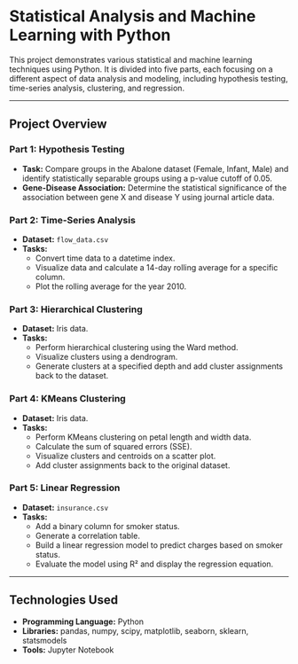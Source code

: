 # Statistical Analysis and Machine Learning with Python

This project demonstrates various statistical and machine learning techniques using Python. It is divided into five parts, each focusing on a different aspect of data analysis and modeling, including hypothesis testing, time-series analysis, clustering, and regression.

---

## Project Overview

### **Part 1: Hypothesis Testing**
- **Task:** Compare groups in the Abalone dataset (Female, Infant, Male) and identify statistically separable groups using a p-value cutoff of 0.05.
- **Gene-Disease Association:** Determine the statistical significance of the association between gene X and disease Y using journal article data.

### **Part 2: Time-Series Analysis**
- **Dataset:** `flow_data.csv`
- **Tasks:**
  - Convert time data to a datetime index.
  - Visualize data and calculate a 14-day rolling average for a specific column.
  - Plot the rolling average for the year 2010.

### **Part 3: Hierarchical Clustering**
- **Dataset:** Iris data.
- **Tasks:**
  - Perform hierarchical clustering using the Ward method.
  - Visualize clusters using a dendrogram.
  - Generate clusters at a specified depth and add cluster assignments back to the dataset.

### **Part 4: KMeans Clustering**
- **Dataset:** Iris data.
- **Tasks:**
  - Perform KMeans clustering on petal length and width data.
  - Calculate the sum of squared errors (SSE).
  - Visualize clusters and centroids on a scatter plot.
  - Add cluster assignments back to the original dataset.

### **Part 5: Linear Regression**
- **Dataset:** `insurance.csv`
- **Tasks:**
  - Add a binary column for smoker status.
  - Generate a correlation table.
  - Build a linear regression model to predict charges based on smoker status.
  - Evaluate the model using R² and display the regression equation.

---

## Technologies Used
- **Programming Language:** Python
- **Libraries:** pandas, numpy, scipy, matplotlib, seaborn, sklearn, statsmodels
- **Tools:** Jupyter Notebook
